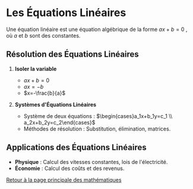 # Les Équations Linéaires

Une équation linéaire est une équation algébrique de la forme $ax+b=0$ , où $a$  et $b$  sont des constantes.

## Résolution des Équations Linéaires

1. **Isoler la variable**
   - $ax+b=0$ 
   - $ax=-b$ 
   - $x=-\frac{b}{a}$ 

2. **Systèmes d'Équations Linéaires**
   - Système de deux équations : $\begin{cases}a_1x+b_1y=c_1 \\ a_2x+b_2y=c_2\end{cases}$ 
   - Méthodes de résolution : Substitution, élimination, matrices.

## Applications des Équations Linéaires

- **Physique** : Calcul des vitesses constantes, lois de l'électricité.
- **Économie** : Calcul des coûts et des revenus.

[Retour à la page principale des mathématiques](maths.md)

